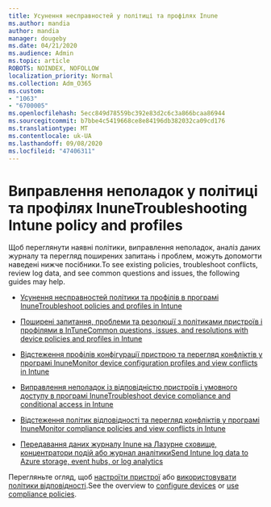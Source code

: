 ```yaml
---
title: Усунення несправностей у політиці та профілях Inune
ms.author: mandia
author: mandia
manager: dougeby
ms.date: 04/21/2020
ms.audience: Admin
ms.topic: article
ROBOTS: NOINDEX, NOFOLLOW
localization_priority: Normal
ms.collection: Adm_O365
ms.custom:
- "1063"
- "6700005"
ms.openlocfilehash: 5ecc849d78559bc392e83d2c6c3a866bcaa86944
ms.sourcegitcommit: b7bbe4c5419668ce8e84196db382032ca09cd176
ms.translationtype: MT
ms.contentlocale: uk-UA
ms.lasthandoff: 09/08/2020
ms.locfileid: "47406311"
---
```

# <a name="troubleshooting-intune-policy-and-profiles"></a><span data-ttu-id="0c5af-102">Виправлення неполадок у політиці та профілях Inune</span><span class="sxs-lookup"><span data-stu-id="0c5af-102">Troubleshooting Intune policy and profiles</span></span>

<span data-ttu-id="0c5af-103">Щоб переглянути наявні політики, виправлення неполадок, аналіз даних журналу та перегляд поширених запитань і проблем, можуть допомогти наведені нижче посібники.</span><span class="sxs-lookup"><span data-stu-id="0c5af-103">To see existing policies, troubleshoot conflicts, review log data, and see common questions and issues, the following guides may help.</span></span>

- [<span data-ttu-id="0c5af-104">Усунення несправностей політики та профілів в програмі Inune</span><span class="sxs-lookup"><span data-stu-id="0c5af-104">Troubleshoot policies and profiles in Intune</span></span>](https://docs.microsoft.com/mem/intune/configuration/troubleshoot-policies-in-microsoft-intune)

- [<span data-ttu-id="0c5af-105">Поширені запитання, проблеми та резолюції з політиками пристроїв і профілями в InTune</span><span class="sxs-lookup"><span data-stu-id="0c5af-105">Common questions, issues, and resolutions with device policies and profiles in Intune</span></span>](https://docs.microsoft.com/intune/device-profile-troubleshoot)

- [<span data-ttu-id="0c5af-106">Відстеження профілів конфігурації пристрою та перегляд конфліктів у програмі Inune</span><span class="sxs-lookup"><span data-stu-id="0c5af-106">Monitor device configuration profiles and view conflicts in Intune</span></span>](https://docs.microsoft.com/intune/device-profile-monitor)

- [<span data-ttu-id="0c5af-107">Виправлення неполадок із відповідністю пристроїв і умовного доступу в програмі Inune</span><span class="sxs-lookup"><span data-stu-id="0c5af-107">Troubleshoot device compliance and conditional access in Intune</span></span>](https://docs.microsoft.com/intune/troubleshoot-conditional-access)

- [<span data-ttu-id="0c5af-108">Відстеження політик відповідності та перегляд конфліктів у програмі Inune</span><span class="sxs-lookup"><span data-stu-id="0c5af-108">Monitor compliance policies and view conflicts in Intune</span></span>](https://docs.microsoft.com/intune/compliance-policy-monitor)

- [<span data-ttu-id="0c5af-109">Передавання даних журналу Inune на Лазурне сховище, концентратори подій або журнал аналітики</span><span class="sxs-lookup"><span data-stu-id="0c5af-109">Send Intune log data to Azure storage, event hubs, or log analytics</span></span>](https://docs.microsoft.com/intune/review-logs-using-azure-monitor)

<span data-ttu-id="0c5af-110">Перегляньте огляд, щоб [настроїти пристрої](https://docs.microsoft.com/intune/device-profiles) або [використовувати політики відповідності](https://docs.microsoft.com/intune/device-compliance-get-started).</span><span class="sxs-lookup"><span data-stu-id="0c5af-110">See the overview to [configure devices](https://docs.microsoft.com/intune/device-profiles) or [use compliance policies](https://docs.microsoft.com/intune/device-compliance-get-started).</span></span>